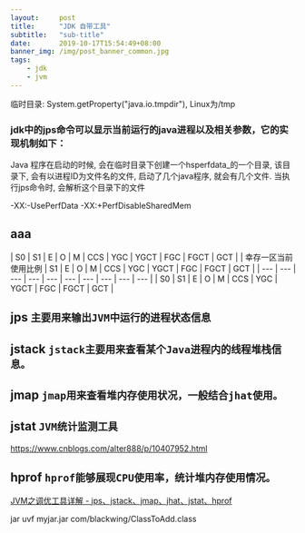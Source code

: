 ```yaml
---
layout:     post
title:      "JDK 自带工具"
subtitle:   "sub-title"
date:       2019-10-17T15:54:49+08:00
banner_img: /img/post_banner_common.jpg
tags:
    - jdk
    - jvm
---
```


临时目录: System.getProperty("java.io.tmpdir"), Linux为/tmp

### jdk中的jps命令可以显示当前运行的java进程以及相关参数，它的实现机制如下：
Java 程序在启动的时候, 会在临时目录下创建一个hsperfdata_<user>的一个目录, 该目录下, 会有以进程ID为文件名的文件, 启动了几个java程序, 就会有几个文件.
当执行jps命令时, 会解析这个目录下的文件

-XX:-UsePerfData
-XX:+PerfDisableSharedMem

## aaa
| S0 | S1 | E | O | M | CCS | YGC | YGCT | FGC | FGCT | GCT |
| 幸存一区当前使用比例 | S1 | E | O | M | CCS | YGC | YGCT | FGC | FGCT | GCT |
| --- | --- | --- | --- | --- | --- | --- | --- | --- | --- |
| S0 | S1 | E | O | M | CCS | YGC | YGCT | FGC | FGCT | GCT |


##  jps `主要用来输出JVM中运行的进程状态信息`

## jstack `jstack主要用来查看某个Java进程内的线程堆栈信息。`

## jmap `jmap用来查看堆内存使用状况，一般结合jhat使用。`

## jstat `JVM统计监测工具`

https://www.cnblogs.com/alter888/p/10407952.html

## hprof `hprof能够展现CPU使用率，统计堆内存使用情况。`

[JVM之调优工具详解 - jps、jstack、jmap、jhat、jstat、hprof](https://cloud.tencent.com/developer/article/1514659)



jar uvf myjar.jar com/blackwing/ClassToAdd.class  